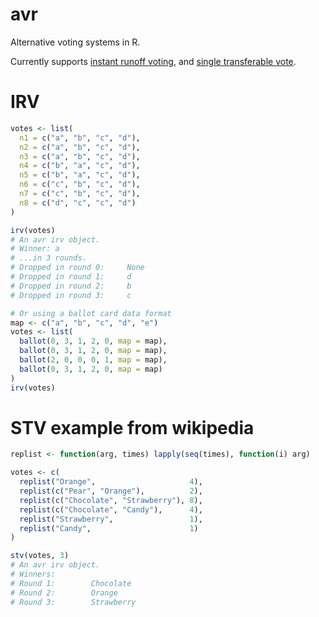 # avr
Alternative voting systems in R.

Currently supports [instant runoff voting](https://en.wikipedia.org/wiki/Instant-runoff_voting), and [single transferable vote](https://en.wikipedia.org/wiki/Single_transferable_vote).


# IRV
```R
votes <- list(
  n1 = c("a", "b", "c", "d"),
  n2 = c("a", "b", "c", "d"),
  n3 = c("a", "b", "c", "d"),
  n4 = c("b", "a", "c", "d"),
  n5 = c("b", "a", "c", "d"),
  n6 = c("c", "b", "c", "d"),
  n7 = c("c", "b", "c", "d"),
  n8 = c("d", "c", "c", "d")
)

irv(votes)
# An avr irv object.
# Winner: a
# ...in 3 rounds.
# Dropped in round 0:     None
# Dropped in round 1:     d
# Dropped in round 2:     b
# Dropped in round 3:     c

# Or using a ballot card data format
map <- c("a", "b", "c", "d", "e")
votes <- list(
  ballot(0, 3, 1, 2, 0, map = map),
  ballot(0, 3, 1, 2, 0, map = map),
  ballot(2, 0, 0, 0, 1, map = map),
  ballot(0, 3, 1, 2, 0, map = map)
)
irv(votes)
```

# STV example from wikipedia
```R
replist <- function(arg, times) lapply(seq(times), function(i) arg)

votes <- c(
  replist("Orange",                     4),
  replist(c("Pear", "Orange"),          2),
  replist(c("Chocolate", "Strawberry"), 8),
  replist(c("Chocolate", "Candy"),      4),
  replist("Strawberry",                 1),
  replist("Candy",                      1)
)

stv(votes, 3)
# An avr irv object.
# Winners:
# Round 1:        Chocolate
# Round 2:        Orange
# Round 3:        Strawberry

```
